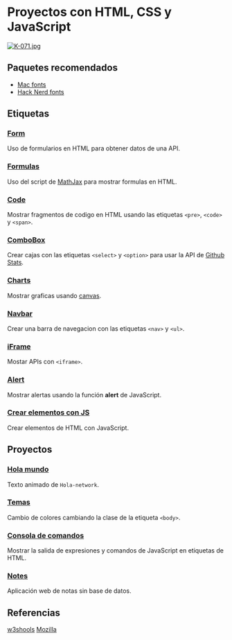 # Proyectos con HTML, CSS y JavaScript

[![K-071.jpg](https://i.postimg.cc/wvYsLG7P/K-071.jpg)](https://postimg.cc/zLpB1pwS)

## Paquetes recomendados

- [Mac fonts](https://www.nerdfonts.com/font-downloads)
- [Hack Nerd fonts](https://github.com/ryanoasis/nerd-fonts/releases/download/v2.1.0/Hack.zip)

## Etiquetas
### [Form](https://github.com/adnksharp/wforms)
Uso de formularios en HTML para obtener datos de una API.

### [Formulas](https://cdn.jsdelivr.net/npm/mathjax@3/es5/tex-mml-chtml.js)
Uso del script de [MathJax](https://cdn.jsdelivr.net/npm/mathjax@3/es5/tex-mml-chtml.js) para mostrar formulas en HTML.

### [Code](https://github.com/adnksharp/wCode)
Mostrar fragmentos de codigo en HTML usando las etiquetas `<pre>`, `<code>` y `<span>`.

### [ComboBox](https://github.com/adnksharp/wCombobox)
Crear cajas con las etiquetas `<select>` y `<option>` para usar la API de [Github Stats](https://github.com/anuraghazra/github-readme-stats).

### [Charts](https://github.com/adnksharp/wCharts)
Mostrar graficas usando [canvas](https://canvasjs.com/assets/script/canvasjs.min.js).

### [Navbar](https://github.com/adnksharp/wNav)
Crear una barra de navegacion con las etiquetas `<nav>` y `<ul>`.

### [iFrame](https://github.com/adnksharp/wIframe)
Mostar APIs con `<iframe>`.

### [Alert](https://github.com/adnksharp/wAlerts)
Mostrar alertas usando la función **alert** de JavaScript.

### [Crear elementos con JS](https://github.com/adnksharp/wFjs)
Crear elementos de HTML con JavaScript.

## Proyectos
### [Hola mundo](https://github.com/adnksharp/wHW)
Texto animado de `Hola-network`.

### [Temas](https://github.com/adnksharp/wC)
Cambio de colores cambiando la clase  de la etiqueta ```<body>```.

### [Consola de comandos](https://github.com/adnksharp/wConsole)
Mostrar la salida de expresiones y comandos de JavaScript en etiquetas de HTML.

### [Notes](https://github.com/adnksharp/wNotes)
Aplicación web de notas sin base de datos.

## Referencias
[w3shools](https://www.w3schools.com/tags/default.asp)
[Mozilla](https://developer.mozilla.org/es/docs/Web/JavaScript)


